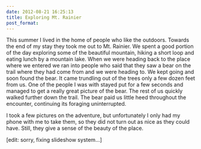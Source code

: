 ```yaml
---
date: 2012-08-21 16:25:13
title: Exploring Mt. Rainier
post_format:
---
```


This summer I lived in the home of people who like the outdoors. Towards the end of my stay they took me out to Mt. Rainier. We spent a good portion of the day exploring some of the beautiful mountain, hiking a short loop and eating lunch by a mountain lake. When we were heading back to the place where we entered we ran into people who said that they saw a bear on the trail where they had come from and we were heading to. We kept going and soon found the bear. It came trundling out of the trees only a few dozen feet from us. One of the people I was with stayed put for a few seconds and managed to get a really great picture of the bear. The rest of us quickly walked further down the trail. The bear paid us little heed throughout the encounter, continuing its foraging uninterrupted.

I took a few pictures on the adventure, but unfortunately I only had my phone with me to take them, so they did not turn out as nice as they could have. Still, they give a sense of the beauty of the place.

[edit: sorry, fixing slideshow system...]
